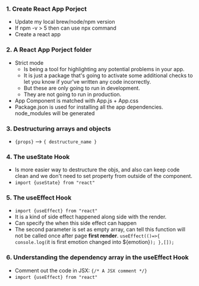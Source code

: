 ### 1. Create React App Porject
* Update my local brew/node/npm version
* If npm -v > 5 then can use npx command
* Create a react app
### 2. A React App Porject folder
* Strict mode 
  * Is being a tool for highlighting any potential problems in your app. 
  * It is just a package that's going to activate some additional checks to let you know if your've written any code incorrectly. 
  * But these are only going to run in development. 
  * They are not going to run in production.
* App Component is matched with App.js + App.css
* Package.json is used for installing all the app dependencies. node_modules will be generated
### 3. Destructuring arrays and objects
* `{props}` --> `{ destructure_name }`
### 4. The useState Hook
* Is more easier way to destructure the objs, and also can keep code clean and we don't need to set property from outside of the component.
* `import {useState} from "react"`
### 5. The useEffect Hook
* `import {useEffect} from "react"`
* It is a kind of side effect happened along side with the render.
* Can specify the when this side effect can happen
* The second parameter is set as empty array, can tell this function will not be called once after page **first render**.
  `useEffect(()=>{
    console.log(`it is first emotion changed into ${emotion}`);
  },[]);`
### 6. Understanding the dependency array in the useEffect Hook
* Comment out the code in JSX: `{/* A JSX comment */}`
* `import {useEffect} from "react"`


